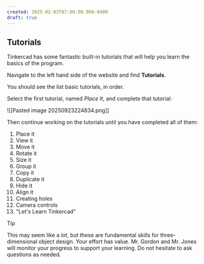 ```yaml
---
created: 2025-02-03T07:00:00.000-0400
draft: true
---
```


## Tutorials

Tinkercad has some fantastic built-in tutorials that will help you learn the basics of the program.

Navigate to the left hand side of the website and find **Tutorials**.

You should see the list basic tutorials, in order.

Select the first tutorial, named *Place It*, and complete that tutorial:

![[Pasted image 20250923224834.png]]

Then continue working on the tutorials until you have completed all of them:

1. Place it
2. View it
3. Move it
4. Rotate it
5. Size it
6. Group it
7. Copy it
8. Duplicate it
9. Hide it
10. Align it
11. Creating holes
12. Camera controls
13. "Let's Learn Tinkercad"

> [!TIP]
>
> This may seem like a *lot*, but these are fundamental skills for three-dimensional object design. Your effort has value. Mr. Gordon and Mr. Jones will monitor your progress to support your learning. Do not hesitate to ask questions as needed.